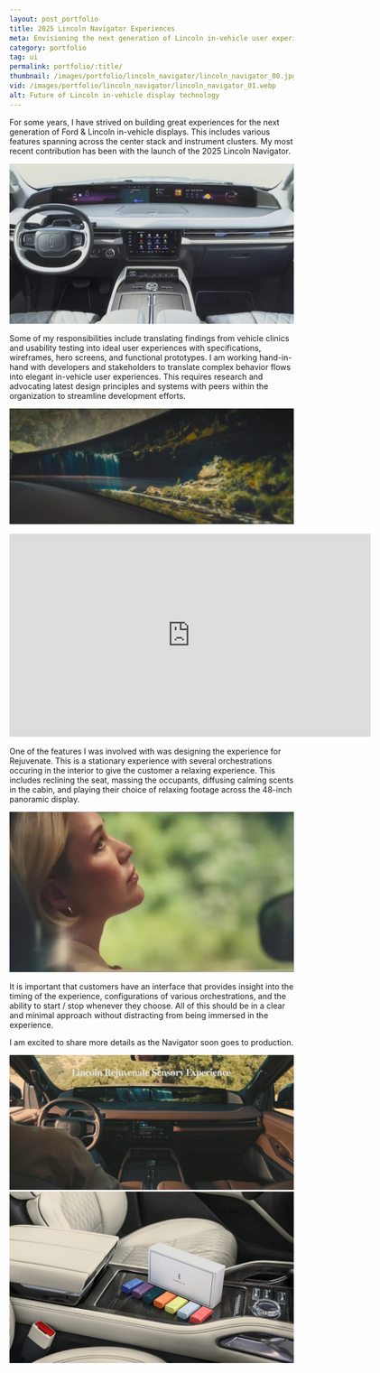 ```yaml
---
layout: post_portfolio
title: 2025 Lincoln Navigator Experiences
meta: Envisioning the next generation of Lincoln in-vehicle user experiences
category: portfolio
tag: ui
permalink: portfolio/:title/
thumbnail: /images/portfolio/lincoln_navigator/lincoln_navigator_00.jpg
vid: /images/portfolio/lincoln_navigator/lincoln_navigator_01.webp
alt: Future of Lincoln in-vehicle display technology
---
```


  <p>For some years, I have strived on building great experiences for the next generation of Ford & Lincoln in-vehicle displays. This includes various features spanning across the center stack and instrument clusters. My most recent contribution has been with the launch of the 2025 Lincoln Navigator.</p>
  <div class="lightgallery">
    <a href="/images/portfolio/lincoln_navigator/lincoln_navigator_00.jpg"><img src="/images/portfolio/lincoln_navigator/lincoln_navigator_00.jpg" alt="2025 Lincoln Navigator Interior"></a>
  </div>
  <p>Some of my responsibilities include translating findings from vehicle clinics and usability testing into ideal user experiences with specifications, wireframes, hero screens, and functional prototypes. I am working hand-in-hand with developers and stakeholders to translate complex behavior flows into elegant in-vehicle user experiences. This requires research and advocating latest design principles and systems with peers within the organization to streamline development efforts.</p>
  <div class="lightgallery">
    <a href="/images/portfolio/lincoln_navigator/lincoln_navigator_02.jpg"><img src="/images/portfolio/lincoln_navigator/lincoln_navigator_02.jpg" alt="2025 Lincoln Navigator Interior"></a>
  </div>

  <p>
  <iframe class="video" width="640" height="360" src="https://www.youtube.com/embed/ITcAyvwiQRg?start=92" title="YouTube video player" frameborder="0" allow="accelerometer; autoplay; clipboard-write; encrypted-media; gyroscope; picture-in-picture; web-share" allowfullscreen></iframe>
  </p>

  <p>One of the features I was involved with was designing the experience for Rejuvenate. This is a stationary experience with several orchestrations occuring in the interior to give the customer a relaxing experience. This includes reclining the seat, massing the occupants, diffusing calming scents in the cabin, and playing their choice of relaxing footage across the 48-inch panoramic display. 
  
  <div class="lightgallery">
    <a href="/images/portfolio/lincoln_navigator/lincoln_navigator_01.webp"><img src="/images/portfolio/lincoln_navigator/lincoln_navigator_01.webp" alt="2025 Lincoln Navigator - Rejuvenate Experience"></a>
  </div>

  <p>It is important that customers have an interface that provides insight into the timing of the experience, configurations of various orchestrations, and the ability to start / stop whenever they choose. All of this should be in a clear and minimal approach without distracting from being immersed in the experience.</p>
  
  <p>I am excited to share more details as the Navigator soon goes to production.</p>

  <div class="lightgallery">
    <a href="/images/portfolio/lincoln_navigator/lincoln_navigator_03.jpg"><img src="/images/portfolio/lincoln_navigator/lincoln_navigator_03.jpg" alt="2025 Lincoln Navigator Interior"></a>
  </div>
  <div class="lightgallery">
    <a href="/images/portfolio/lincoln_navigator/lincoln_navigator_04.jpg"><img src="/images/portfolio/lincoln_navigator/lincoln_navigator_04.jpg" alt="Digital Scent Cartridges"></a>
  </div>


